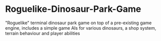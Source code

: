 # Roguelike-Dinosaur-Park-Game
"Roguelike" terminal dinosaur park game on top of a pre-existing game engine, includes a simple game AIs for various dinosaurs, a shop system, terrain behaviour and player abilities
